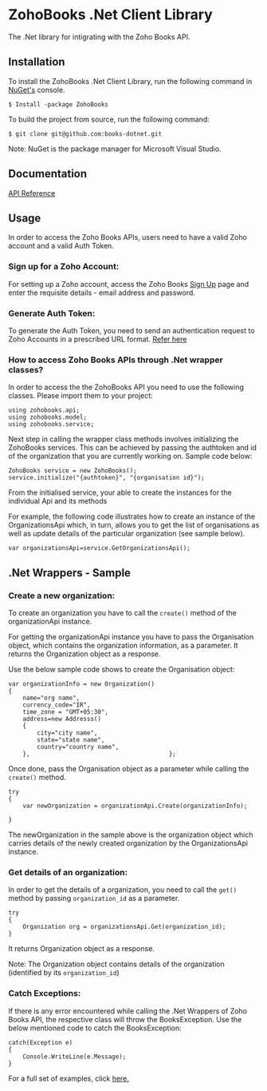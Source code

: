 # ZohoBooks .Net Client Library

The .Net library for intigrating with the Zoho Books API.

## Installation

To install the ZohoBooks .Net Client Library, run the following command in [NuGet's](https://nuget.org/) console.

	$ Install -package ZohoBooks

To build the project from source, run the following command:
	
	$ git clone git@github.com:books-dotnet.git

Note: NuGet is the package manager for Microsoft Visual Studio.

## Documentation
 [API Reference](https://www.zoho.com/books/api/v3/index.html)

## Usage 

In order to access the Zoho Books APIs, users need to have a valid Zoho account and a valid Auth Token.

### Sign up for a Zoho Account:

For setting up a Zoho account, access the Zoho Books [Sign Up](https://www.zoho.com/books/signup/) page and enter the requisite details - email address and password.

### Generate Auth Token:

To generate the Auth Token, you need to send an authentication request to Zoho Accounts in a prescribed URL format. [Refer here](https://www.zoho.com/books/api/v3/index.html) 

### How to access Zoho Books APIs through .Net wrapper classes?

In order to access the the ZohoBooks API you need to use the following classes. Please import them to your project:

	using zohobooks.api;
	using zohobooks.model;
	using zohobooks.service;

Next step in calling the wrapper class methods involves initializing the ZohoBooks services. This can be achieved by passing the authtoken and id of the organization that you are currently working on. Sample code below:

	ZohoBooks service = new ZohoBooks();
	service.initialize("{authtoken}", "{organisation id}");

From the initialised service, your able to create the instances for the individual Api and its methods

For example, the following code illustrates how to create an instance of the OrganizationsApi which, in turn, allows you to get the list of organisations as well as update details of the particular organization (see sample below).

	var organizationsApi=service.GetOrganizationsApi();

## .Net Wrappers - Sample

### Create a new organization:

To create an organization you have to call the `create()` method of the organizationApi instance.

For getting the organizationApi instance you have to pass the Organisation object, which contains the organization information, as a parameter. It returns the Organization object as a response.

Use the below sample code shows to create the Organisation object:

	var organizationInfo = new Organization()
	{
		name="org name",
		currency_code="IR",
		time_zone = "GMT+05:30",
		address=new Addresss()
		{
			city="city name",
			state="state name",
			country="country name",
		},								         };

Once done, pass the Organisation object as a parameter while calling the `create()` method.

	try
	{
		var newOrganization = organizationApi.Create(organizationInfo);
	
	}

The newOrganization in the sample above is the organization object which carries details of the newly created organization by the OrganizationsApi instance.

### Get details of an organization:

In order to get the details of a organization, you need to call the `get()` method by passing  `organization_id` as a parameter.

	try
	{
		Organization org = organizationsApi.Get(organization_id);
	}
	
It returns Organization object as a response. 

Note: The Organization object contains details of the organization (identified by its `organization_id`)
	
### Catch Exceptions:
 
If there is any error encountered while calling the .Net Wrappers of Zoho Books API, the respective class will throw the BooksException. Use the below mentioned code to catch the BooksException:

	catch(Exception e)
	{
		Console.WriteLine(e.Message);
	}


For a full set of examples, click [here.](../../tree/master/test)

